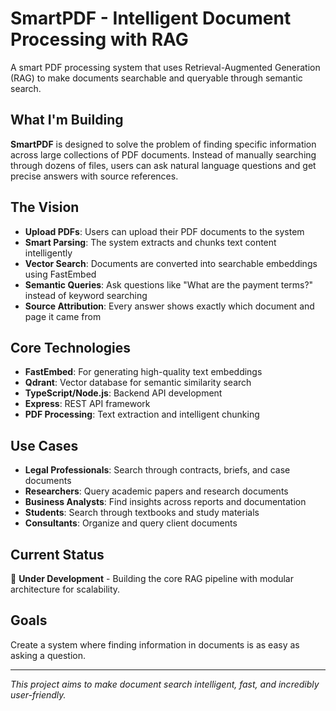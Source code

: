 # SmartPDF - Intelligent Document Processing with RAG

A smart PDF processing system that uses Retrieval-Augmented Generation (RAG) to make documents searchable and queryable through semantic search.

## What I'm Building

**SmartPDF** is designed to solve the problem of finding specific information across large collections of PDF documents. Instead of manually searching through dozens of files, users can ask natural language questions and get precise answers with source references.

## The Vision

- **Upload PDFs**: Users can upload their PDF documents to the system
- **Smart Parsing**: The system extracts and chunks text content intelligently
- **Vector Search**: Documents are converted into searchable embeddings using FastEmbed
- **Semantic Queries**: Ask questions like "What are the payment terms?" instead of keyword searching
- **Source Attribution**: Every answer shows exactly which document and page it came from

## Core Technologies

- **FastEmbed**: For generating high-quality text embeddings
- **Qdrant**: Vector database for semantic similarity search
- **TypeScript/Node.js**: Backend API development
- **Express**: REST API framework
- **PDF Processing**: Text extraction and intelligent chunking

## Use Cases

- **Legal Professionals**: Search through contracts, briefs, and case documents
- **Researchers**: Query academic papers and research documents
- **Business Analysts**: Find insights across reports and documentation
- **Students**: Search through textbooks and study materials
- **Consultants**: Organize and query client documents

## Current Status

🚧 **Under Development** - Building the core RAG pipeline with modular architecture for scalability.

## Goals

Create a system where finding information in documents is as easy as asking a question.

---

*This project aims to make document search intelligent, fast, and incredibly user-friendly.*
